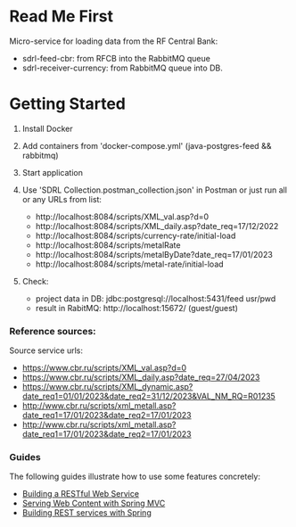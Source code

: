 # Read Me First

Micro-service for loading data from the RF Central Bank:
   - sdrl-feed-cbr: from RFCB into the RabbitMQ queue
   - sdrl-receiver-currency: from RabbitMQ queue into DB.


# Getting Started
1) Install Docker
2) Add containers from 'docker-compose.yml' (java-postgres-feed && rabbitmq)
3) Start application
4) Use 'SDRL Collection.postman_collection.json' in Postman or just run all or any URLs from list: 
    - http://localhost:8084/scripts/XML_val.asp?d=0
    - http://localhost:8084/scripts/XML_daily.asp?date_req=17/12/2022
    - http://localhost:8084/scripts/currency-rate/initial-load
    - http://localhost:8084/scripts/metalRate
    - http://localhost:8084/scripts/metalByDate?date_req=17/01/2023
    - http://localhost:8084/scripts/metal-rate/initial-load

5) Check: 
   - project data in DB: jdbc:postgresql://localhost:5431/feed         usr/pwd
   - result in RabitMQ: http://localhost:15672/  (guest/guest) 

### Reference sources: 

Source service urls:
- https://www.cbr.ru/scripts/XML_val.asp?d=0
- https://www.cbr.ru/scripts/XML_daily.asp?date_req=27/04/2023
- https://www.cbr.ru/scripts/XML_dynamic.asp?date_req1=01/01/2023&date_req2=31/12/2023&VAL_NM_RQ=R01235
- http://www.cbr.ru/scripts/xml_metall.asp?date_req1=17/01/2023&date_req2=17/01/2023
- http://www.cbr.ru/scripts/xml_metall.asp?date_req1=17/01/2023&date_req2=17/01/2023


### Guides
The following guides illustrate how to use some features concretely:

* [Building a RESTful Web Service](https://spring.io/guides/gs/rest-service/)
* [Serving Web Content with Spring MVC](https://spring.io/guides/gs/serving-web-content/)
* [Building REST services with Spring](https://spring.io/guides/tutorials/rest/)

